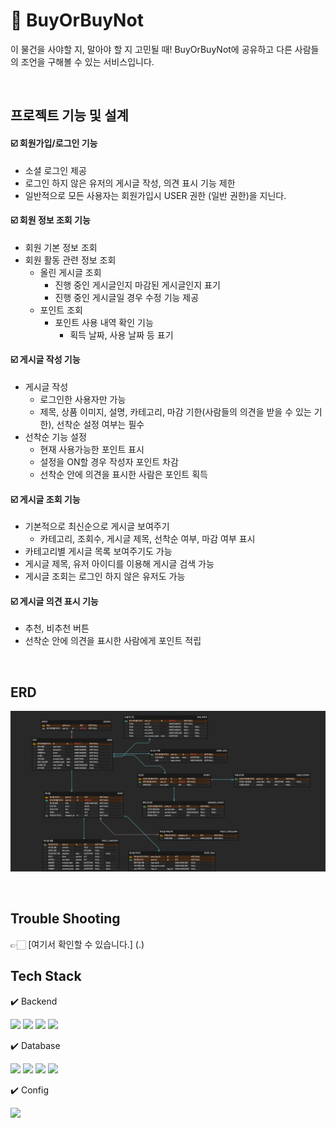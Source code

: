 # 💸 BuyOrBuyNot
이 물건을 사야할 지, 말아야 할 지 고민될 때! BuyOrBuyNot에 공유하고 다른 사람들의 조언을 구해볼 수 있는 서비스입니다.

<br>

## 프로젝트 기능 및 설계
#### ☑️ 회원가입/로그인 기능
- 소셜 로그인 제공
- 로그인 하지 않은 유저의 게시글 작성, 의견 표시 기능 제한
- 일반적으로 모든 사용자는 회원가입시 USER 권한 (일반 권한)을 지닌다.

#### ☑️ 회원 정보 조회 기능
- 회원 기본 정보 조회
- 회원 활동 관련 정보 조회
	- 올린 게시글 조회
		- 진행 중인 게시글인지 마감된 게시글인지 표기
		- 진행 중인 게시글일 경우 수정 기능 제공
	- 포인트 조회
 		- 포인트 사용 내역 확인 기능
			- 획득 날짜, 사용 날짜 등 표기
#### ☑️ 게시글 작성 기능
- 게시글 작성
	- 로그인한 사용자만 가능
	- 제목, 상품 이미지, 설명, 카테고리, 마감 기한(사람들의 의견을 받을 수 있는 기한), 선착순 설정 여부는 필수
- 선착순 기능 설정
	- 현재 사용가능한 포인트 표시
	- 설정을 ON할 경우 작성자 포인트 차감
	- 선착순 안에 의견을 표시한 사람은 포인트 획득
#### ☑️ 게시글 조회 기능
- 기본적으로 최신순으로 게시글 보여주기
	- 카테고리, 조회수, 게시글 제목, 선착순 여부, 마감 여부 표시
- 카테고리별 게시글 목록 보여주기도 가능
- 게시글 제목, 유저 아이디를 이용해 게시글 검색 가능
- 게시글 조회는 로그인 하지 않은 유저도 가능
#### ☑️ 게시글 의견 표시 기능
- 추천, 비추천 버튼
- 선착순 안에 의견을 표시한 사람에게 포인트 적립

<br>

## ERD
![ERD](doc/img/erd.png)

<br>

## Trouble Shooting
👉🏻 [여기서 확인할 수 있습니다.] (.)

## Tech Stack
✔️ Backend

<img src="https://img.shields.io/badge/java-007396?style=for-the-badge&logo=java&logoColor=white"> <img src="https://img.shields.io/badge/spring-6DB33F?style=for-the-badge&logo=spring&logoColor=white"> <img src="https://img.shields.io/badge/springboot-6DB33F?style=for-the-badge&logo=springboot&logoColor=white"> <img src="https://img.shields.io/badge/springsecurity-6DB33F?style=for-the-badge&logo=springsecurity&logoColor=white"> 

✔️ Database

<img src="https://img.shields.io/badge/mysql-4479A1?style=for-the-badge&logo=mysql&logoColor=white"> <img src="https://img.shields.io/badge/redis-DC382D?style=for-the-badge&logo=redis&logoColor=white"> <img src="https://img.shields.io/badge/elasticsearch-005571?style=for-the-badge&logo=elasticsearch&logoColor=white"> <img src="https://img.shields.io/badge/amazons3-569A31?style=for-the-badge&logo=amazons3&logoColor=white">

✔️ Config

<img src="https://img.shields.io/badge/git-F05032?style=for-the-badge&logo=git&logoColor=white">
